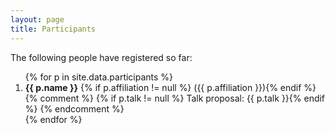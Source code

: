 ```yaml
---
layout: page
title: Participants
---
```


The following people have registered so far:

<ol>
{% for p in site.data.participants %}
  <li>
    <strong>{{ p.name }}</strong>
    {% if p.affiliation != null %} ({{ p.affiliation }}){% endif %} <br/>
    {% comment %}
      {% if p.talk != null %} Talk proposal: {{ p.talk }}{% endif %}
    {% endcomment %}
  </li>
{% endfor %}
</ol>
